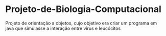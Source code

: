 # Projeto-de-Biologia-Computacional
Projeto de orientação a objetos, cujo objetivo era criar um programa em java que simulasse a interação entre vírus e leucócitos
